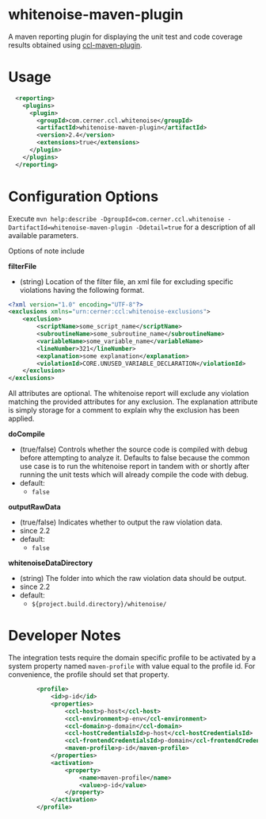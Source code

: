 # whitenoise-maven-plugin

A maven reporting plugin for displaying the unit test and code coverage results obtained using [ccl-maven-plugin](../../ccl-maven-plugin/README.md).

Usage
===
```xml
  <reporting>
    <plugins>
      <plugin>
        <groupId>com.cerner.ccl.whitenoise</groupId>
        <artifactId>whitenoise-maven-plugin</artifactId>
        <version>2.4</version>
        <extensions>true</extensions>
      </plugin>
    </plugins>
  </reporting>
```

Configuration Options
===
Execute `mvn help:describe -DgroupId=com.cerner.ccl.whitenoise -DartifactId=whitenoise-maven-plugin -Ddetail=true` for a description of all available parameters. 

Options of note include

**filterFile**
- (string) Location of the filter file, an xml file for excluding specific violations having the following format.
```xml
<?xml version="1.0" encoding="UTF-8"?>
<exclusions xmlns="urn:cerner:ccl:whitenoise-exclusions">
    <exclusion>
        <scriptName>some_script_name</scriptName>
        <subroutineName>some_subroutine_name</subroutineName>
        <variableName>some_variable_name</variableName>
        <lineNumber>321</lineNumber>
        <explanation>some explanation</explanation>
        <violationId>CORE.UNUSED_VARIABLE_DECLARATION</violationId>
    </exclusion>
</exclusions>
```
All attributes are optional. The whitenoise report will exclude any violation matching the provided attributes for any exclusion. The explanation attribute is simply
storage for a comment to explain why the exclusion has been applied.


**doCompile**
- (true/false) Controls whether the source code is compiled with debug before attempting to analyze it. Defaults to false because the common use case is to run the 
whitenoise report in tandem with or shortly after running the unit tests which will already compile the code with debug.
 - default:
    - `false`

**outputRawData**
- (true/false) Indicates whether to output the raw violation data.
 - since 2.2
 - default:
    - `false`

**whitenoiseDataDirectory**
- (string) The folder into which the raw violation data should be output.
 - since 2.2
 - default:
    - `${project.build.directory}/whitenoise/`


Developer Notes
===
The integration tests require the domain specific profile to be activated by a system property named `maven-profile` with value equal to the profile id.
For convenience, the profile should set that property.
```xml
        <profile>
            <id>p-id</id>
            <properties>
                <ccl-host>p-host</ccl-host>
                <ccl-environment>p-env</ccl-environment>
                <ccl-domain>p-domain</ccl-domain>
                <ccl-hostCredentialsId>p-host</ccl-hostCredentialsId>
                <ccl-frontendCredentialsId>p-domain</ccl-frontendCredentialsId>
                <maven-profile>p-id</maven-profile>
            </properties>
            <activation>
                <property>
                    <name>maven-profile</name>
                    <value>p-id</value>
                </property>
            </activation>
        </profile>
```
